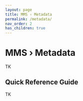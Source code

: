 ```yaml
---
layout: page
title: MMS › Metadata
permalink: /metadata/
nav_order: 2
has_children: true
---
```


# MMS › Metadata
TK

## Quick Reference Guide
TK